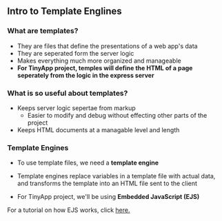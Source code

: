 ## Intro to Template Englines

### What are templates?

- They are files that define the presentations of a web app's data
- They are seperated form the server logic
- Makes everything much more organized and manageable
- **For TinyApp project, temples will define the HTML of a page seperately from the logic in the express server**

### What is so useful about templates?

- Keeps server logic sepertae from markup
  - Easier to modify and debug without effecting other parts of the project
- Keeps HTML documents at a managable level and length

### Template Engines

- To use template files, we need a **template engine**
- Template engines replace variables in a template file with actual data, and transforms the template into an HTML file sent to the client

- For TinyApp project, we'll be using **Embedded JavaScript (EJS)**

For a tutorial on how EJS works, click [here.](https://www.digitalocean.com/community/tutorials/how-to-use-ejs-to-template-your-node-application)
